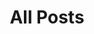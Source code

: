 ---
layout: post-index
permalink: /posts/
title: All Posts
tagline: A List of Posts
image:
  feature: Abschlussfoto_1989_header.jpg
  credit: Abi 89
---